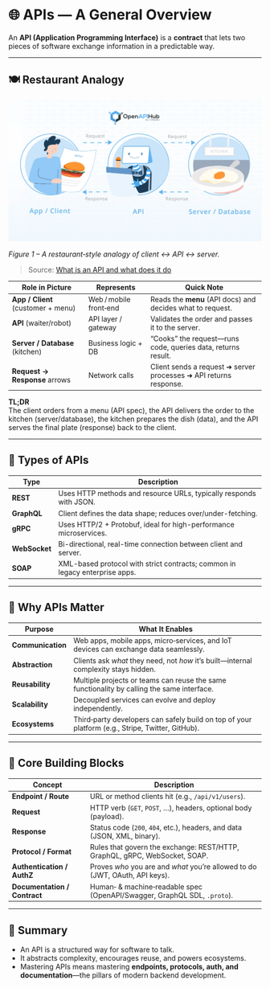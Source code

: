 # 🌐 APIs — A General Overview

An **API (Application Programming Interface)** is a **contract** that lets two pieces of software exchange information in a predictable way.

---

## 🍽️ Restaurant Analogy

![Restaurant analogy explaining how an API works](./restaurant-analogy.png)

_Figure 1 – A restaurant‑style analogy of client ↔︎ API ↔︎ server._

> Source: [What is an API and what does it do](https://blog-openapihub-com.translate.goog/en-us/what-is-an-api-and-what-does-it-do/?_x_tr_sl=en&_x_tr_tl=id&_x_tr_hl=id&_x_tr_pto=imgs)

| Role in Picture                    | Represents             | Quick Note                                                        |
| ---------------------------------- | ---------------------- | ----------------------------------------------------------------- |
| **App / Client** (customer + menu) | Web / mobile front‑end | Reads the **menu** (API docs) and decides what to request.        |
| **API** (waiter/robot)             | API layer / gateway    | Validates the order and passes it to the server.                  |
| **Server / Database** (kitchen)    | Business logic + DB    | “Cooks” the request—runs code, queries data, returns result.      |
| **Request → Response** arrows      | Network calls          | Client sends a request ➜ server processes ➜ API returns response. |

**TL;DR**  
The client orders from a menu (API spec), the API delivers the order to the kitchen (server/database), the kitchen prepares the dish (data), and the API serves the final plate (response) back to the client.

---

## 🧭 Types of APIs

| Type          | Description                                                                 |
| ------------- | --------------------------------------------------------------------------- |
| **REST**      | Uses HTTP methods and resource URLs, typically responds with JSON.          |
| **GraphQL**   | Client defines the data shape; reduces over/under-fetching.                 |
| **gRPC**      | Uses HTTP/2 + Protobuf, ideal for high-performance microservices.           |
| **WebSocket** | Bi-directional, real-time connection between client and server.             |
| **SOAP**      | XML-based protocol with strict contracts; common in legacy enterprise apps. |

---

## 🚀 Why APIs Matter

| Purpose           | What It Enables                                                                                  |
| ----------------- | ------------------------------------------------------------------------------------------------ |
| **Communication** | Web apps, mobile apps, micro‑services, and IoT devices can exchange data seamlessly.             |
| **Abstraction**   | Clients ask _what_ they need, not _how_ it’s built—internal complexity stays hidden.             |
| **Reusability**   | Multiple projects or teams can reuse the same functionality by calling the same interface.       |
| **Scalability**   | Decoupled services can evolve and deploy independently.                                          |
| **Ecosystems**    | Third‑party developers can safely build on top of your platform (e.g., Stripe, Twitter, GitHub). |

---

## 🧩 Core Building Blocks

| Concept                      | Description                                                                  |
| ---------------------------- | ---------------------------------------------------------------------------- |
| **Endpoint / Route**         | URL or method clients hit (e.g., `/api/v1/users`).                           |
| **Request**                  | HTTP verb (`GET`, `POST`, …), headers, optional body (payload).              |
| **Response**                 | Status code (`200`, `404`, etc.), headers, and data (JSON, XML, binary).     |
| **Protocol / Format**        | Rules that govern the exchange: REST/HTTP, GraphQL, gRPC, WebSocket, SOAP.   |
| **Authentication / AuthZ**   | Proves _who_ you are and _what_ you’re allowed to do (JWT, OAuth, API keys). |
| **Documentation / Contract** | Human‑ & machine‑readable spec (OpenAPI/Swagger, GraphQL SDL, `.proto`).     |

---

## 🧠 Summary

- An API is a structured way for software to talk.
- It abstracts complexity, encourages reuse, and powers ecosystems.
- Mastering APIs means mastering **endpoints, protocols, auth, and documentation**—the pillars of modern backend development.
